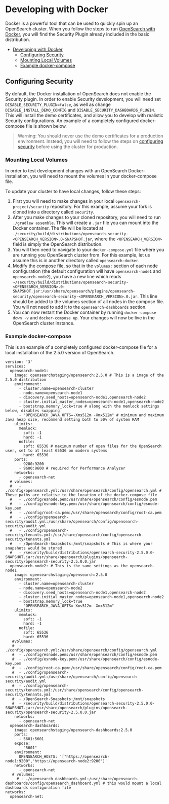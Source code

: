 # Developing with Docker

Docker is a powerful tool that can be used to quickly spin up an OpenSearch cluster. When you follow the steps to run [OpenSearch with Docker](https://opensearch.org/docs/latest/install-and-configure/install-opensearch/docker/), you will find the Security Plugin already included in the basic distribution. 

- [Developing with Docker](#developing-with-docker)
    - [Configuring Security](#configuring-security)
    - [Mounting Local Volumes](#mounting-local-volumes)
    - [Example docker-compose](#example-docker-compose)
    

## Configuring Security 

By default, the Docker installation of OpenSearch does not enable the Security plugin. In order to enable Security development, you will need set `DISABLE_SECURITY_PLUGIN=false`, as well as change `DISABLE_INSTALL_DEMO_CONFIG` and `DISABLE_SECURITY_DASHBOARDS_PLUGIN`. This will install the demo certificates, and allow you to develop with realistic Security configurations. An example of a completely configured docker-compose file is shown below. 

> Warning: You should never use the demo certificates for a production environment. Instead, you will need to follow the steps on [configuring security](https://opensearch.org/docs/latest/security/configuration/index/) before using the cluster for production.

### Mounting Local Volumes 

In order to test development changes with an OpenSearch Docker-installation, you will need to mount the volumes in your docker-compose file.  

To update your cluster to have local changes, follow these steps: 

1. First you will need to make changes in your local `opensearch-project/security` repository. For this example, assume your fork is cloned into a directory called `security`.
2. After you make changes to your cloned repository, you will need to run `./gradlew assemble`. This will create a `.jar` file you can mount into the Docker container. The file will be located at `./security/build/distributions/opensearch-security-<OPENSEARCH_VERSION>.0-SNAPSHOT.jar`, where the `<OPENSEARCH_VERSION>` field is simply the OpenSearch distribution. 
3. You will then need to navigate to your `docker-compose.yml` file where you are running you OpenSearch cluster from. For this example, let us assume this is in another directory called `opensearch-docker`. 
4. Modify the compose file, so that in the `volumes:` section of each node configuration (the default configuration will have `opensearch-node1` and `opensearch-node2`), you have a new line which reads `~/security/build/distributions/opensearch-security-<OPENSEARCH_VERSION>.0-SNAPSHOT.jar:/usr/share/opensearch/plugins/opensearch-security/opensearch-security-<OPENSEARCH_VERSION>.0.jar`. This line should be added to the volumes section of all nodes in the compose file. You will not need to add it to the `opensearch-dashboards` section. 
5. You can now restart the Docker container by running `docker-compose down -v` and `docker-compose up`. Your changes will now be live in the OpenSearch cluster instance. 

### Example docker-compose 

This is an example of a completely configured docker-compose file for a local installation of the 2.5.0 version of OpenSearch. 

```
version: '3'
services:
  opensearch-node1:
    image: opensearchstaging/opensearch:2.5.0 # This is a image of the 2.5.0 distribution 
    environment:
      - cluster.name=opensearch-cluster
      - node.name=opensearch-node1
      - discovery.seed_hosts=opensearch-node1,opensearch-node2
      - cluster.initial_master_nodes=opensearch-node1,opensearch-node2
      - bootstrap.memory_lock=true # along with the memlock settings below, disables swapping
      - "OPENSEARCH_JAVA_OPTS=-Xms512m -Xmx512m" # minimum and maximum Java heap size, recommend setting both to 50% of system RAM
    ulimits:
      memlock:
        soft: -1
        hard: -1
      nofile:
        soft: 65536 # maximum number of open files for the OpenSearch user, set to at least 65536 on modern systems
        hard: 65536
    ports:
      - 9200:9200
      - 9600:9600 # required for Performance Analyzer
    networks:
      - opensearch-net
  # volumes:
  #   - ./config/opensearch.yml:/usr/share/opensearch/config/opensearch.yml # These paths are relative to the location of the docker-compose file
  #   - ./config/esnode.pem:/usr/share/opensearch/config/esnode.pem
  #   - ./config/esnode-key.pem:/usr/share/opensearch/config/esnode-key.pem
  #   - ./config/root-ca.pem:/usr/share/opensearch/config/root-ca.pem 
  #   - ./config/opensearch-security/audit.yml:/usr/share/opensearch/config/opensearch-security/audit.yml
  #   - ./config/opensearch-security/tenants.yml:/usr/share/opensearch/config/opensearch-security/tenants.yml
  #   - /OpenSearch-Snapshots:/mnt/snapshots # This is where your snapshots would be stored
  #   - /security/build/distributions/opensearch-security-2.5.0.0-SNAPSHOT.jar:/usr/share/opensearch/plugins/opensearch-security/opensearch-security-2.5.0.0.jar
  opensearch-node2: # This is the same settings as the opensearch-node1
    image: opensearchstaging/opensearch:2.5.0
    environment:
      - cluster.name=opensearch-cluster
      - node.name=opensearch-node2
      - discovery.seed_hosts=opensearch-node1,opensearch-node2
      - cluster.initial_master_nodes=opensearch-node1,opensearch-node2
      - bootstrap.memory_lock=true
      - "OPENSEARCH_JAVA_OPTS=-Xms512m -Xmx512m"
    ulimits:
      memlock:
        soft: -1
        hard: -1
      nofile:
        soft: 65536
        hard: 65536
   #volumes:
   #  - ./config/opensearch.yml:/usr/share/opensearch/config/opensearch.yml
   #  - ./config/esnode.pem:/usr/share/opensearch/config/esnode.pem
   #  - ./config/esnode-key.pem:/usr/share/opensearch/config/esnode-key.pem
   #  - ./config/root-ca.pem:/usr/share/opensearch/config/root-ca.pem
   #  - ./config/opensearch-security/audit.yml:/usr/share/opensearch/config/opensearch-security/audit.yml
   #  - ./config/opensearch-security/tenants.yml:/usr/share/opensearch/config/opensearch-security/tenants.yml
   #  - /OpenSearch-Snapshots:/mnt/snapshots  
   #  - /security/build/distributions/opensearch-security-2.5.0.0-SNAPSHOT.jar:/usr/share/opensearch/plugins/opensearch-security/opensearch-security-2.5.0.0.jar  
    networks:
      - opensearch-net
  opensearch-dashboards:
    image: opensearchstaging/opensearch-dashboards:2.5.0
    ports:
      - 5601:5601
    expose:
      - "5601"
    environment:
      OPENSEARCH_HOSTS: '["https://opensearch-node1:9200","https://opensearch-node2:9200"]'
    networks:
      - opensearch-net
   # volumes:
     # - ./opensearch_dashboards.yml:/usr/share/opensearch-dashboards/config/opensearch_dashboard.yml # this would mount a local dashboards configuration file
networks:
  opensearch-net:
```

